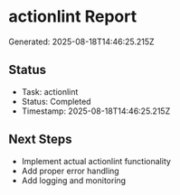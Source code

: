 # actionlint Report

Generated: 2025-08-18T14:46:25.215Z

## Status
- Task: actionlint
- Status: Completed
- Timestamp: 2025-08-18T14:46:25.215Z

## Next Steps
- Implement actual actionlint functionality
- Add proper error handling
- Add logging and monitoring

